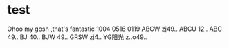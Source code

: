 # test

Ohoo my gosh ,that's fantastic
1004
0516
0119
ABCW zj49..
ABCU 12..
ABC  49..
BJ   40..
BJW  49..
GRSW   zj4..
YG阳光   z..o49..
